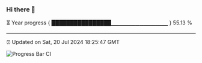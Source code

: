 ### Hi there 👋

⏳ Year progress { ████████████████▁▁▁▁▁▁▁▁▁▁▁▁▁▁ } 55.13 %

---

⏰ Updated on Sat, 20 Jul 2024 18:25:47 GMT

![Progress Bar CI](https://github.com/ZhaoGui/ZhaoGui/workflows/Progress%20Bar%20CI/badge.svg)
